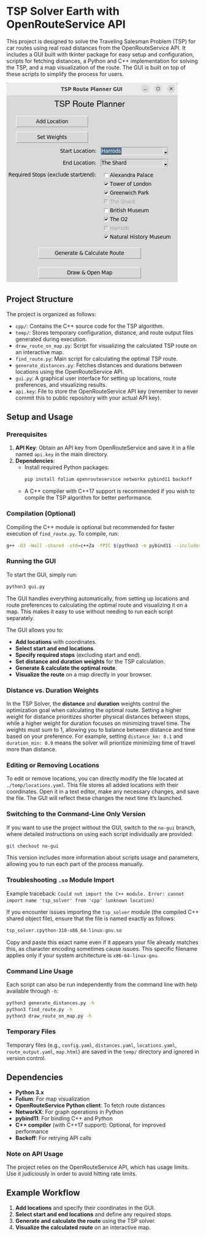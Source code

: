 # TSP Solver Earth with OpenRouteService API

This project is designed to solve the Traveling Salesman Problem (TSP) for car routes using real road distances from the OpenRouteService API. It includes a GUI built with tkinter package for easy setup and configuration, scripts for fetching distances, a Python and C++ implementation for solving the TSP, and a map visualization of the route. The GUI is built on top of these scripts to simplify the process for users.

![TSP Solver GUI](screenshot.png)

## Project Structure

The project is organized as follows:

- `cpp/`: Contains the C++ source code for the TSP algorithm.
- `temp/`: Stores temporary configuration, distance, and route output files generated during execution.
- `draw_route_on_map.py`: Script for visualizing the calculated TSP route on an interactive map.
- `find_route.py`: Main script for calculating the optimal TSP route.
- `generate_distances.py`: Fetches distances and durations between locations using the OpenRouteService API.
- `gui.py`: A graphical user interface for setting up locations, route preferences, and visualizing results.
- `api.key`: File to store the OpenRouteService API key (remember to never commit this to public repository with your actual API key).

## Setup and Usage

### Prerequisites

1. **API Key**: Obtain an API key from OpenRouteService and save it in a file named `api.key` in the main directory.
2. **Dependencies**:
   - Install required Python packages:
     ```bash
     pip install folium openrouteservice networkx pybind11 backoff
     ```
   - A C++ compiler with C++17 support is recommended if you wish to compile the TSP algorithm for better performance.

### Compilation (Optional)

Compiling the C++ module is optional but recommended for faster execution of `find_route.py`. To compile, run:

```bash
g++ -O3 -Wall -shared -std=c++2a -fPIC $(python3 -m pybind11 --includes) cpp/tps_solver.cpp -o cpp/tsp_solver$(python3-config --extension-suffix)
```

### Running the GUI

To start the GUI, simply run:

```bash
python3 gui.py
```

The GUI handles everything automatically, from setting up locations and route preferences to calculating the optimal route and visualizing it on a map. This makes it easy to use without needing to run each script separately.

The GUI allows you to:

- **Add locations** with coordinates.
- **Select start and end locations**.
- **Specify required stops** (excluding start and end).
- **Set distance and duration weights** for the TSP calculation.
- **Generate & calculate the optimal route**.
- **Visualize the route** on a map directly in your browser.

### Distance vs. Duration Weights

In the TSP Solver, the **distance** and **duration** weights control the optimization goal when calculating the optimal route. Setting a higher weight for distance prioritizes shorter physical distances between stops, while a higher weight for duration focuses on minimizing travel time. The weights must sum to 1, allowing you to balance between distance and time based on your preference. For example, setting `distance_km: 0.1` and `duration_min: 0.9` means the solver will prioritize minimizing time of travel more than distance.

### Editing or Removing Locations

To edit or remove locations, you can directly modify the file located at `./temp/locations.yaml`. This file stores all added locations with their coordinates. Open it in a text editor, make any necessary changes, and save the file. The GUI will reflect these changes the next time it’s launched.

### Switching to the Command-Line Only Version

If you want to use the project without the GUI, switch to the `no-gui` branch, where detailed instructions on using each script individually are provided:

```bash
git checkout no-gui
```

This version includes more information about scripts usage and parameters, allowing you to run each part of the process manually.

### Troubleshooting `.so` Module Import

Example traceback: `Could not import the C++ module. Error: cannot import name 'tsp_solver' from 'cpp' (unknown location)`

If you encounter issues importing the `tsp_solver` module (the compiled C++ shared object file), ensure that the file is named exactly as follows:

```bash
tsp_solver.cpython-310-x86_64-linux-gnu.so
```

Copy and paste this exact name even if it appears your file already matches this, as character encoding sometimes cause issues. This specific filename applies only if your system architecture is `x86-64-linux-gnu`.

### Command Line Usage

Each script can also be run independently from the command line with help available through `-h`:

```bash
python3 generate_distances.py -h
python3 find_route.py -h
python3 draw_route_on_map.py -h
```

### Temporary Files

Temporary files (e.g., `config.yaml`, `distances.yaml`, `locations.yaml`, `route_output.yaml`, `map.html`) are saved in the `temp/` directory and ignored in version control.

## Dependencies

- **Python 3.x**
- **Folium**: For map visualization
- **OpenRouteService Python client**: To fetch route distances
- **NetworkX**: For graph operations in Python
- **pybind11**: For binding C++ and Python
- **C++ compiler** (with C++17 support): Optional, for improved performance
- **Backoff**: For retrying API calls

### Note on API Usage

The project relies on the OpenRouteService API, which has usage limits. Use it judiciously in order to avoid hitting rate limits.

## Example Workflow

1. **Add locations** and specify their coordinates in the GUI.
2. **Select start and end locations** and define any required stops.
3. **Generate and calculate the route** using the TSP solver.
4. **Visualize the calculated route** on an interactive map.
